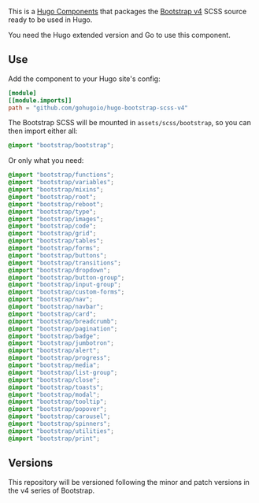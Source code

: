 This is a [Hugo Components](https://gohugo.io/hugo-modules/) that packages the [Bootstrap v4](https://getbootstrap.com/docs/4.4/getting-started/introduction/) SCSS source ready to be used in Hugo.

You need the Hugo extended version and Go to use this component.

## Use

Add the component to your Hugo site's config:

```toml
[module]
[[module.imports]]
path = "github.com/gohugoio/hugo-bootstrap-scss-v4"
```

The Bootstrap SCSS will be mounted in `assets/scss/bootstrap`, so you can then import either all:

```scss
@import "bootstrap/bootstrap";
```

Or only what you need:


```scss
@import "bootstrap/functions";
@import "bootstrap/variables";
@import "bootstrap/mixins";
@import "bootstrap/root";
@import "bootstrap/reboot";
@import "bootstrap/type";
@import "bootstrap/images";
@import "bootstrap/code";
@import "bootstrap/grid";
@import "bootstrap/tables";
@import "bootstrap/forms";
@import "bootstrap/buttons";
@import "bootstrap/transitions";
@import "bootstrap/dropdown";
@import "bootstrap/button-group";
@import "bootstrap/input-group";
@import "bootstrap/custom-forms";
@import "bootstrap/nav";
@import "bootstrap/navbar";
@import "bootstrap/card";
@import "bootstrap/breadcrumb";
@import "bootstrap/pagination";
@import "bootstrap/badge";
@import "bootstrap/jumbotron";
@import "bootstrap/alert";
@import "bootstrap/progress";
@import "bootstrap/media";
@import "bootstrap/list-group";
@import "bootstrap/close";
@import "bootstrap/toasts";
@import "bootstrap/modal";
@import "bootstrap/tooltip";
@import "bootstrap/popover";
@import "bootstrap/carousel";
@import "bootstrap/spinners";
@import "bootstrap/utilities";
@import "bootstrap/print";
```


## Versions

This repository will be versioned following the minor and patch versions in the v4 series of Bootstrap.